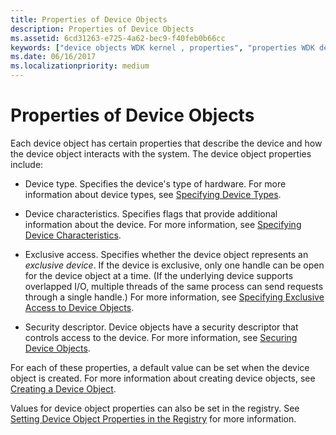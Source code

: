 ```yaml
---
title: Properties of Device Objects
description: Properties of Device Objects
ms.assetid: 6cd31263-e725-4a62-bec9-f40feb0b66cc
keywords: ["device objects WDK kernel , properties", "properties WDK device objects"]
ms.date: 06/16/2017
ms.localizationpriority: medium
---
```


# Properties of Device Objects





Each device object has certain properties that describe the device and how the device object interacts with the system. The device object properties include:

-   Device type. Specifies the device's type of hardware. For more information about device types, see [Specifying Device Types](specifying-device-types.md).

-   Device characteristics. Specifies flags that provide additional information about the device. For more information, see [Specifying Device Characteristics](specifying-device-characteristics.md).

-   Exclusive access. Specifies whether the device object represents an *exclusive device*. If the device is exclusive, only one handle can be open for the device object at a time. (If the underlying device supports overlapped I/O, multiple threads of the same process can send requests through a single handle.) For more information, see [Specifying Exclusive Access to Device Objects](specifying-exclusive-access-to-device-objects.md).

-   Security descriptor. Device objects have a security descriptor that controls access to the device. For more information, see [Securing Device Objects](securing-device-objects.md).

For each of these properties, a default value can be set when the device object is created. For more information about creating device objects, see [Creating a Device Object](creating-a-device-object.md).

Values for device object properties can also be set in the registry. See [Setting Device Object Properties in the Registry](setting-device-object-properties-in-the-registry.md) for more information.

 

 




